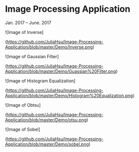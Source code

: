 # Image Processing Application  <br> 
Jan. 2017 – June. 2017


![Image of Inverse]

(https://github.com/JuliaHsu/Image-Processing-Application/blob/master/Demo/Inverse.png)

![Image of Gaussian Filter]

(https://github.com/JuliaHsu/Image-Processing-Application/blob/master/Demo/Guassian%20Filter.png)

![Image of Histogram Equalization]

(https://github.com/JuliaHsu/Image-Processing-Application/blob/master/Demo/Histogram%20Equalization.png)

![Image of Obtsu]

(https://github.com/JuliaHsu/Image-Processing-Application/blob/master/Demo/otsu.png)

![Image of Sobel]

(https://github.com/JuliaHsu/Image-Processing-Application/blob/master/Demo/sobel.png)




